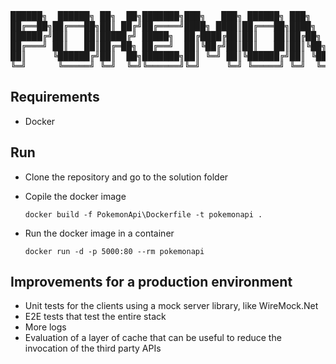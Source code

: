 <pre>
██████╗  ██████╗ ██╗  ██╗███████╗███╗   ███╗ ██████╗ ███╗   ██╗     █████╗ ██████╗ ██╗
██╔══██╗██╔═══██╗██║ ██╔╝██╔════╝████╗ ████║██╔═══██╗████╗  ██║    ██╔══██╗██╔══██╗██║
██████╔╝██║   ██║█████╔╝ █████╗  ██╔████╔██║██║   ██║██╔██╗ ██║    ███████║██████╔╝██║
██╔═══╝ ██║   ██║██╔═██╗ ██╔══╝  ██║╚██╔╝██║██║   ██║██║╚██╗██║    ██╔══██║██╔═══╝ ██║
██║     ╚██████╔╝██║  ██╗███████╗██║ ╚═╝ ██║╚██████╔╝██║ ╚████║    ██║  ██║██║     ██║
╚═╝      ╚═════╝ ╚═╝  ╚═╝╚══════╝╚═╝     ╚═╝ ╚═════╝ ╚═╝  ╚═══╝    ╚═╝  ╚═╝╚═╝     ╚═╝ 
</pre>

## Requirements

* Docker

## Run

* Clone the repository and go to the solution folder

* Copile the docker image
    
      docker build -f PokemonApi\Dockerfile -t pokemonapi .
      
* Run the docker image in a container

      docker run -d -p 5000:80 --rm pokemonapi

## Improvements for a production environment

* Unit tests for the clients using a mock server library, like WireMock.Net
* E2E tests that test the entire stack
* More logs
* Evaluation of a layer of cache that can be useful to reduce the invocation of the third party APIs